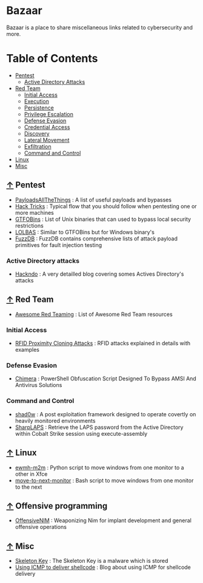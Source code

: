 # Bazaar

Bazaar is a place to share miscellaneous links related to cybersecurity and more.
  
Table of Contents
=================

* [Pentest](#-pentest)
  * [Active Directory Attacks](#active-directory-attacks)
* [Red Team](#-red-team)
  * [Initial Access](#initial-access)
  * [Execution](#execution)
  * [Persistence](#persistence)
  * [Privilege Escalation](#privilege-escalation)
  * [Defense Evasion](#defense-evasion)
  * [Credential Access](#credential-access)
  * [Discovery](#discovery)
  * [Lateral Movement](#lateral-movement)
  * [Exfiltration](#exfiltration)
  * [Command and Control](#command-and-control)
* [Linux](#-linux)
* [Misc](#-misc)

## [↑](#table-of-contents) Pentest

* [PayloadsAllTheThings](https://github.com/swisskyrepo/PayloadsAllTheThings) : A list of useful payloads and bypasses
* [Hack Tricks](https://book.hacktricks.xyz/) :  Typical flow that you should follow when pentesting one or more machines
* [GTFOBins](https://gtfobins.github.io/) : List of Unix binaries that can used to bypass local security restrictions
* [LOLBAS](https://lolbas-project.github.io/) : Similar to GTFOBins but for Windows binary's 
* [FuzzDB](https://github.com/fuzzdb-project/fuzzdb) :  FuzzDB contains comprehensive lists of attack payload primitives for fault injection testing

### Active Directory attacks

* [Hackndo](https://beta.hackndo.com/kerberoasting/) : A very detailled blog covering somes Actives Directory's attacks

## [↑](#table-of-contents) Red Team

* [Awesome Red Teaming](https://github.com/yeyintminthuhtut/Awesome-Red-Teaming) :  List of Awesome Red Team resources

### Initial Access

* [RFID Proximity Cloning Attacks](https://www.blackhillsinfosec.com/rfid-proximity-cloning-attacks/) : RFID attacks explained in details with examples

### Defense Evasion

* [Chimera](https://www.kitploit.com/2021/02/chimera-shiny-and-very-hack-ish.html) : PowerShell Obfuscation Script Designed To Bypass AMSI And Antivirus Solutions

### Command and Control

* [shad0w](https://github.com/bats3c/shad0w) : A post exploitation framework designed to operate covertly on heavily monitored environments
* [SharpLAPS](https://github.com/swisskyrepo/SharpLAPS) :  Retrieve the LAPS password from the Active Directory within Cobalt Strike session using execute-assembly

## [↑](#table-of-contents) Linux
* [ewmh-m2m](https://pypi.org/project/ewmh-m2m/) : Python script to move windows from one monitor to a other in Xfce
* [move-to-next-monitor](https://github.com/jc00ke/move-to-next-monitor) : Bash script to move windows from one monitor to the next

## [↑](#tbles-of-contents) Offensive programming
* [OffensiveNIM](https://github.com/byt3bl33d3r/OffensiveNim) : Weaponizing Nim for implant development and general offensive operations

## [↑](#table-of-contents) Misc
* [Skeleton Key](https://pentestlab.blog/2018/04/10/skeleton-key/) : The Skeleton Key is a malware which is stored
* [Using ICMP to deliver shellcode](https://blog.romanrii.com/using-icmp-to-deliver-shellcode) : Blog about using ICMP for shellcode delivery
